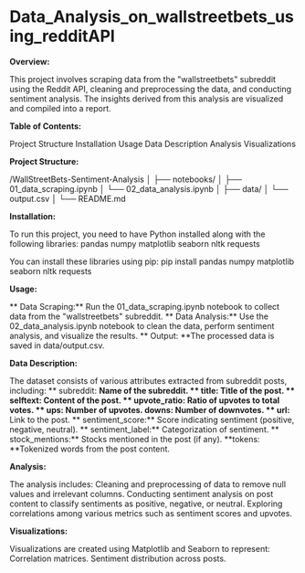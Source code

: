 # Data_Analysis_on_wallstreetbets_using_redditAPI

**Overview:**

This project involves scraping data from the "wallstreetbets" subreddit using the Reddit API, cleaning and preprocessing the data, and conducting sentiment analysis. The insights derived from this analysis are visualized and compiled into a report.

**Table of Contents:**

  Project Structure
  Installation
  Usage
  Data Description
  Analysis
  Visualizations

**Project Structure:**

  /WallStreetBets-Sentiment-Analysis
  │
  ├── notebooks/
  │   ├── 01_data_scraping.ipynb
  │   └── 02_data_analysis.ipynb
  │
  ├── data/
  │   └── output.csv
  │
  └── README.md

**Installation:**

To run this project, you need to have Python installed along with the following libraries:
  pandas
  numpy
  matplotlib
  seaborn
  nltk
  requests
  
You can install these libraries using pip: pip install pandas numpy matplotlib seaborn nltk requests

**Usage:**

**  Data Scraping:** Run the 01_data_scraping.ipynb notebook to collect data from the "wallstreetbets" subreddit.
**  Data Analysis:** Use the 02_data_analysis.ipynb notebook to clean the data, perform sentiment analysis, and visualize the results.
**  Output: **The processed data is saved in data/output.csv.

**Data Description:**

  The dataset consists of various attributes extracted from subreddit posts, including:
**  subreddit: **Name of the subreddit.
**  title: **Title of the post.
 ** selftext:** Content of the post.
**  upvote_ratio: **Ratio of upvotes to total votes.
**  ups:** Number of upvotes.
  **downs:** Number of downvotes.
 ** url:** Link to the post.
**  sentiment_score:** Score indicating sentiment (positive, negative, neutral).
 ** sentiment_label:** Categorization of sentiment.
 ** stock_mentions:** Stocks mentioned in the post (if any).
  **tokens: **Tokenized words from the post content.

**Analysis:**

  The analysis includes:
      Cleaning and preprocessing of data to remove null values and irrelevant columns.
      Conducting sentiment analysis on post content to classify sentiments as positive, negative, or neutral.
      Exploring correlations among various metrics such as sentiment scores and upvotes.

**Visualizations:**

  Visualizations are created using Matplotlib and Seaborn to represent:
      Correlation matrices.
      Sentiment distribution across posts.
